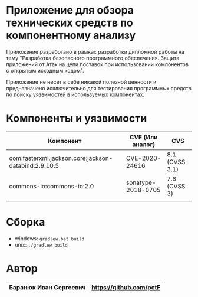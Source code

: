 # Приложение для обзора технических средств по компонентному анализу
Приложение разработано в рамках разработки дипломной работы на тему "Разработка безопасного программного обеспечения. 
Защита приложений от Атак на цепи поставок при использовании компонентов с открытым исходным кодом".

Приложение не несет в себе никакой полезной ценности и предназначено исключительно для тестирования программных средств 
по поиску уязвимостей в используемых компонентах.

# Компоненты и уязвимости
| Компонент | CVE (Или аналог) | CVS |
| --------- | -----------------| ---- |
| com.fasterxml.jackson.core:jackson-databind:2.9.10.5 | CVE-2020-24616 | 8.1 (CVSS 3.1)
| commons-io:commons-io:2.0 | sonatype-2018-0705 | 7.8 (CVSS 3)
| | |
# Сборка
* windows: `gradlew.bat build`
* unix: `./gradlew build`
# Автор
| Баранюк Иван Сергеевич | https://github.com/pctF |
| ---- | ----
